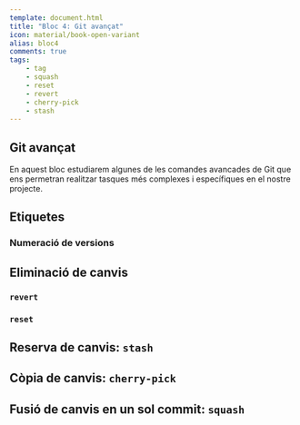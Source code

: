 ```yaml
---
template: document.html
title: "Bloc 4: Git avançat"
icon: material/book-open-variant
alias: bloc4
comments: true
tags:
    - tag
    - squash
    - reset
    - revert
    - cherry-pick
    - stash
---
```


## Git avançat
En aquest bloc estudiarem algunes de les comandes
avancades de Git que ens permetran realitzar tasques
més complexes i específiques en el nostre projecte.


## Etiquetes

### Numeració de versions

## Eliminació de canvis
### `revert`

### `reset`


## Reserva de canvis: `stash`


## Còpia de canvis: `cherry-pick`


## Fusió de canvis en un sol commit: `squash`

